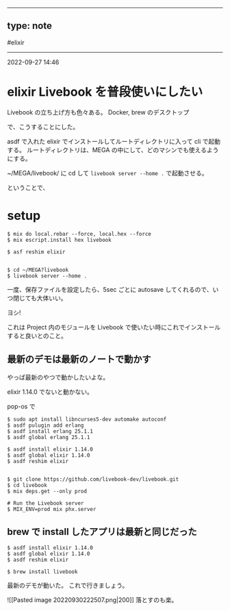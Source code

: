 
---
type: note
---

#elixir

---
2022-09-27  14:46

# elixir  Livebook を普段使いにしたい

Livebook の立ち上げ方も色々ある。
Docker, brew のデスクトップ

で、こうすることにした。

asdf で入れた elixir でインストールしてルートディレクトリに入って cli で起動する。
ルートディレクトリは、MEGA の中にして、どのマシンでも使えるようにする。

~/MEGA/livebook/ に cd して `livebook server --home .` で起動させる。

ということで、

# setup
```shell
$ mix do local.rebar --force, local.hex --force
$ mix escript.install hex livebook

$ asf reshim elixir


$ cd ~/MEGA?livebook
$ livebook server --home .
```
一度、保存ファイルを設定したら、5sec ごとに autosave してくれるので、いつ閉じても大体いい。

ヨシ!

これは Project 内のモジュールを Livebook で使いたい時にこれでインストールすると良いとのこと。

## 最新のデモは最新のノートで動かす

やっぱ最新のやつで動かしたいよな。

elixir 1.14.0 でないと動かない。

pop-os で
```shell
$ sudo apt install libncurses5-dev automake autoconf
$ asdf pulugin add erlang
$ asdf install erlang 25.1.1
$ asdf global erlang 25.1.1
```

```shell
$ asdf install elixir 1.14.0
$ asdf global elixir 1.14.0
$ asdf reshim elixir


$ git clone https://github.com/livebook-dev/livebook.git
$ cd livebook
$ mix deps.get --only prod

# Run the Livebook server
$ MIX_ENV=prod mix phx.server
```

## brew で install したアプリは最新と同じだった

```shell
$ asdf install elixir 1.14.0
$ asdf global elixir 1.14.0
$ asdf reshim elixir

$ brew install livebook
```

最新のデモが動いた。
これで行きましょう。

![[Pasted image 20220930222507.png|200]]
落とすのも楽。



